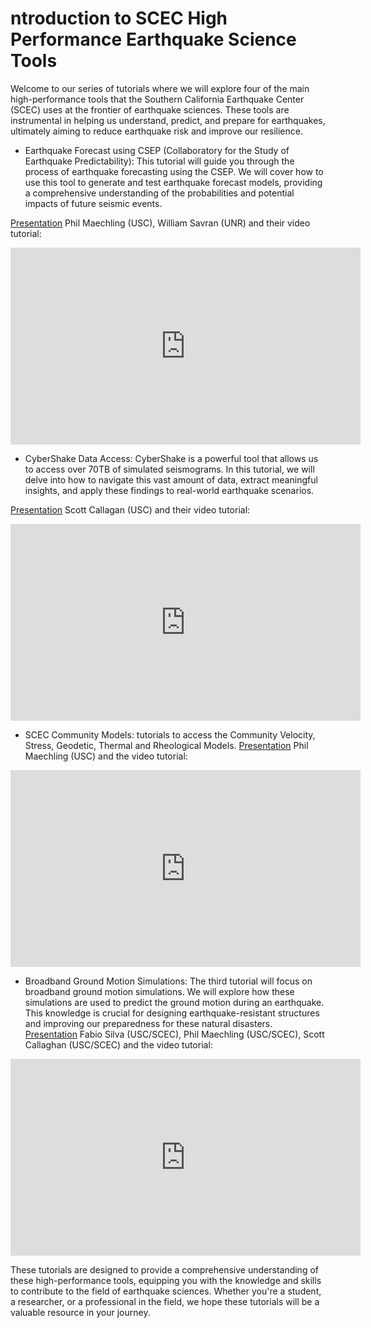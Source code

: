 # ntroduction to SCEC High Performance Earthquake Science Tools
Welcome to our series of tutorials where we will explore four of the main high-performance tools that the Southern California Earthquake Center (SCEC) uses at the frontier of earthquake sciences. These tools are instrumental in helping us understand, predict, and prepare for earthquakes, ultimately aiming to reduce earthquake risk and improve our resilience.

* Earthquake Forecast using CSEP (Collaboratory for the Study of Earthquake Predictability): This tutorial will guide you through the process of earthquake forecasting using the CSEP. We will cover how to use this tool to generate and test earthquake forecast models, providing a comprehensive understanding of the probabilities and potential impacts of future seismic events.

[Presentation](https://docs.google.com/presentation/d/1IvgZ9kqZyTl0mSLyV7mOE08z-fhSJcez/edit?usp=sharing&ouid=114363206559877755268&rtpof=true&sd=true) Phil Maechling (USC), William Savran (UNR) and their video tutorial:
<iframe width="560" height="315" src="https://www.youtube.com/embed/eBvLCLT5JzY?si=rVHCB0C7TgHOf36E" title="YouTube video player" frameborder="0" allow="accelerometer; autoplay; clipboard-write; encrypted-media; gyroscope; picture-in-picture; web-share" allowfullscreen></iframe>

* CyberShake Data Access: CyberShake is a powerful tool that allows us to access over 70TB of simulated seismograms. In this tutorial, we will delve into how to navigate this vast amount of data, extract meaningful insights, and apply these findings to real-world earthquake scenarios.

[Presentation](https://docs.google.com/presentation/d/1T8NYemxxCqmU6qdKiNCZZt1GX7pzzcBO/edit?usp=sharing&ouid=114363206559877755268&rtpof=true&sd=true) Scott Callagan (USC) and their video tutorial:
<iframe width="560" height="315" src="https://www.youtube.com/embed/sYDfG2aMjuA?si=LXYNqAWK72vixJxd" title="YouTube video player" frameborder="0" allow="accelerometer; autoplay; clipboard-write; encrypted-media; gyroscope; picture-in-picture; web-share" allowfullscreen></iframe>

* SCEC Community Models: tutorials to access the Community Velocity, Stress, Geodetic, Thermal and Rheological Models.
[Presentation](https://docs.google.com/presentation/d/1Sa--r6uoQViKPdi_HUfXPo4WWMBdyNnX/edit?usp=sharing&ouid=114363206559877755268&rtpof=true&sd=true) Phil Maechling (USC) and the video tutorial:
<iframe width="560" height="315" src="https://www.youtube.com/embed/jegN4pLGEsc?si=6wV86FH-ng9-yIKV" title="YouTube video player" frameborder="0" allow="accelerometer; autoplay; clipboard-write; encrypted-media; gyroscope; picture-in-picture; web-share" allowfullscreen></iframe>


* Broadband Ground Motion Simulations: The third tutorial will focus on broadband ground motion simulations. We will explore how these simulations are used to predict the ground motion during an earthquake. This knowledge is crucial for designing earthquake-resistant structures and improving our preparedness for these natural disasters.
[Presentation](https://docs.google.com/presentation/d/1IRZpXzZZs6MrlptTnN0DnP4uieYJnLGw/edit?usp=sharing&ouid=114363206559877755268&rtpof=true&sd=true) Fabio Silva (USC/SCEC), Phil Maechling (USC/SCEC), Scott Callaghan (USC/SCEC) and the video tutorial:
<iframe width="560" height="315" src="https://www.youtube.com/embed/sBEJtV9CJGw?si=YGssHxy3MfjY5kio" title="YouTube video player" frameborder="0" allow="accelerometer; autoplay; clipboard-write; encrypted-media; gyroscope; picture-in-picture; web-share" allowfullscreen></iframe>

These tutorials are designed to provide a comprehensive understanding of these high-performance tools, equipping you with the knowledge and skills to contribute to the field of earthquake sciences. Whether you're a student, a researcher, or a professional in the field, we hope these tutorials will be a valuable resource in your journey.